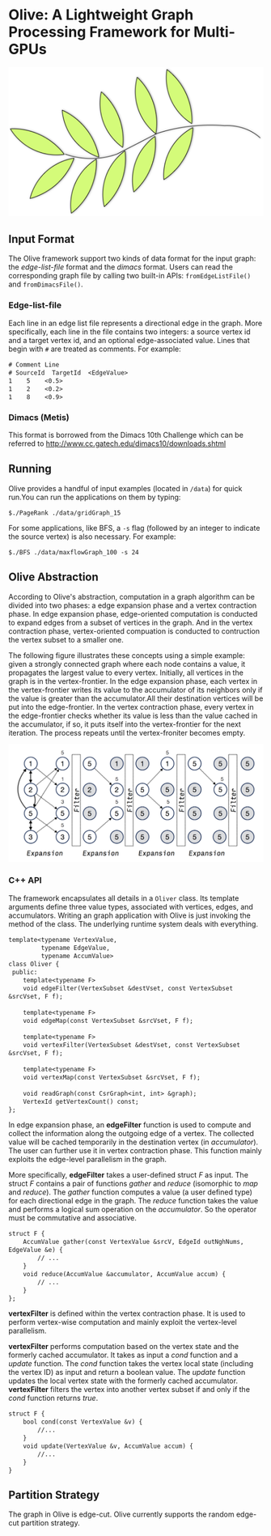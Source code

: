 # Olive: A Lightweight Graph Processing Framework for Multi-GPUs

![](./LOGO.png)

## Input Format

The Olive framework support two kinds of data format for the input graph: the *edge-list-file* format and the *dimacs* format. Users can read the corresponding graph file by calling two built-in APIs: `fromEdgeListFile()` and `fromDimacsFile()`.

### Edge-list-file

Each line in an edge list file represents a directional edge in the graph. More specifically, each line in the file contains two integers: a source vertex id and a target vertex id, and an optional edge-associated value. Lines that begin with `#` are treated as comments. For example:

    # Comment Line
    # SourceId  TargetId  <EdgeValue>
    1    5    <0.5>
    1    2    <0.2>
    1    8    <0.9>

### Dimacs (Metis)

This format is borrowed from the Dimacs 10th Challenge which can be referred to http://www.cc.gatech.edu/dimacs10/downloads.shtml


## Running

Olive provides a handful of input examples (located in `/data`) for quick run.You can run the applications on them by typing:

    $./PageRank ./data/gridGraph_15 

For some applications, like BFS, a `-s` flag (followed by an integer to indicate the source vertex) is also necessary. For example:

    $./BFS ./data/maxflowGraph_100 -s 24

## Olive Abstraction

According to Olive's abstraction, computation in a graph algorithm can be divided into two phases: a edge expansion phase and a vertex contraction phase. In edge expansion phase, edge-oriented computation is conducted to expand edges from a subset of vertices in the graph. And in the vertex contraction phase, vertex-oriented compuation is conducted to contruction the vertex subset to a smaller one.

The following figure illustrates these concepts using a simple example:
 given a strongly connected graph where each node contains a value, it propagates the largest value to every vertex. 
Initially, all vertices in the graph is in the vertex-frontier. In the edge expansion phase, each vertex in the vertex-frontier writes its value to the accumulator of its neighbors only if the value is greater than the accumulator.All their destination vertices will be put into the edge-frontier.
In the vertex contraction phase, every vertex in the edge-frontier checks whether its value is less than the value cached in the accumulator, if so, it puts itself into the vertex-frontier for the next iteration. The process repeats until the vertex-froniter becomes empty.

![](./Example.png)

### C++ API


The framework encapsulates all details in a `Oliver` class. Its template arguments define three value types, associated with vertices, edges, and accumulators. Writing an graph application with Olive is just invoking the method of the class. The underlying runtime system deals with everything.

    template<typename VertexValue,
             typename EdgeValue,
             typename AccumValue>
    class Oliver {
     public:
        template<typename F>
        void edgeFilter(VertexSubset &destVset, const VertexSubset &srcVset, F f);

        template<typename F>
        void edgeMap(const VertexSubset &srcVset, F f);

        template<typename F>
        void vertexFilter(VertexSubset &destVset, const VertexSubset &srcVset, F f);

        template<typename F>
        void vertexMap(const VertexSubset &srcVset, F f);

        void readGraph(const CsrGraph<int, int> &graph);
        VertexId getVertexCount() const;
    };


In edge expansion phase, an **edgeFilter** function is used to compute and collect the information along the outgoing edge of a vertex. The collected value will be cached temporarily in the destination vertex (in *accumulator*). The user can further use it in vertex contraction phase. This function mainly exploits the edge-level parallelism in the graph.

More specifically, **edgeFilter** takes a user-defined struct *F* as input. The struct *F* contains a pair of functions *gather* and *reduce* (isomorphic to *map* and *reduce*). The *gather* function computes a value (a user defined type) for each directional edge in the graph. The *reduce* function takes the value and performs a logical sum operation on the *accumulator*. So the operator must be commutative and associative.

    struct F {
        AccumValue gather(const VertexValue &srcV, EdgeId outNghNums, EdgeValue &e) {
            // ...
        }
        void reduce(AccumValue &accumulator, AccumValue accum) {
            // ...
        } 
    };


**vertexFilter** is defined within the vertex contraction phase. It is used to perform vertex-wise computation and mainly exploit the vertex-level parallelism.

**vertexFilter** performs computation based on the vertex state and the formerly cached accumulator. It takes as input a *cond* function and a *update* function. The *cond* function takes the vertex local state (including the vertex ID) as input and return a boolean value. The *update* function updates the local vertex state with the formerly cached accumulator. 
**vertexFilter** filters the vertex into another vertex subset if and only if the *cond* function returns *true*.
    
    struct F {
        bool cond(const VertexValue &v) {
            //...
        }
        void update(VertexValue &v, AccumValue accum) {
            //...
        }
    }


## Partition Strategy

The graph in Olive is edge-cut. Olive currently supports the random edge-cut partition strategy. 



